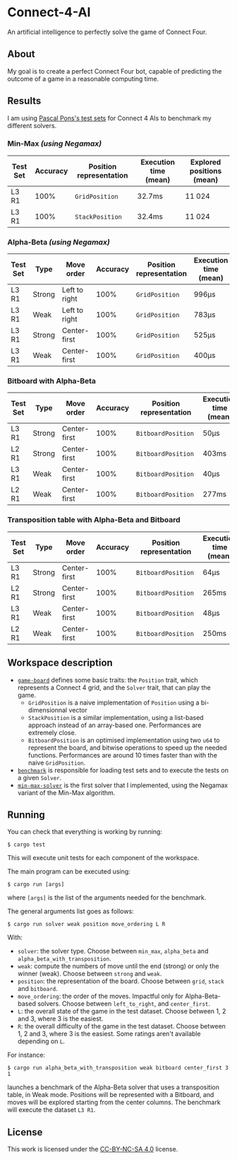 # Connect-4-AI
An artificial intelligence to perfectly solve the game of Connect Four.

## About
My goal is to create a perfect Connect Four bot, capable of predicting the outcome of a game in a reasonable computing time. 


## Results
I am using [Pascal Pons's test sets](http://blog.gamesolver.org/solving-connect-four/02-test-protocol/) for Connect 4 AIs to benchmark my different solvers.

### Min-Max *(using Negamax)*

| Test Set | Accuracy | Position representation | Execution time (mean) | Explored positions (mean) |
| -------- | -------- | ----------------------- | --------------------- | ------------------------- |
| L3 R1    | 100%     | `GridPosition`          | 32.7ms                | 11 024                    |
| L3 R1    | 100%     | `StackPosition`         | 32.4ms                | 11 024                    |

### Alpha-Beta *(using Negamax)*

| Test Set | Type   | Move order    |Accuracy | Position representation | Execution time (mean) | Explored positions (mean) |
| -------- | ------ | ------------- | ------- | ----------------------- | --------------------- | ------------------------- |
| L3 R1    | Strong | Left to right | 100%    | `GridPosition`          | 996μs                 | 283                       |
| L3 R1    | Weak   | Left to right | 100%    | `GridPosition`          | 783μs                 | 222                       |
| L3 R1    | Strong | Center-first  | 100%    | `GridPosition`          | 525μs                 | 142                       |
| L3 R1    | Weak   | Center-first  | 100%    | `GridPosition`          | 400μs                 | 110                       |

### Bitboard with Alpha-Beta
| Test Set | Type   | Move order    |Accuracy | Position representation | Execution time (mean) | Explored positions (mean) |
| -------- | ------ | ------------- | ------- | ----------------------- | --------------------- | ------------------------- |
| L3 R1    | Strong | Center-first  | 100%    | `BitboardPosition`      | 50μs                  | 142                       |
| L2 R1    | Strong | Center-first  | 100%    | `BitboardPosition`      | 403ms                 | 1 183 210                 |
| L3 R1    | Weak   | Center-first  | 100%    | `BitboardPosition`      | 40μs                  | 110                       |
| L2 R1    | Weak   | Center-first  | 100%    | `BitboardPosition`      | 277ms                 | 795 053                   |

### Transposition table with Alpha-Beta and Bitboard
| Test Set | Type   | Move order    |Accuracy | Position representation | Execution time (mean) | Explored positions (mean) |
| -------- | ------ | ------------- | ------- | ----------------------- | --------------------- | ------------------------- |
| L3 R1    | Strong | Center-first  | 100%    | `BitboardPosition`      | 64μs                  | 140                       |
| L2 R1    | Strong | Center-first  | 100%    | `BitboardPosition`      | 265ms                 | 696 568                   |
| L3 R1    | Weak   | Center-first  | 100%    | `BitboardPosition`      | 48μs                  | 108                       |
| L2 R1    | Weak   | Center-first  | 100%    | `BitboardPosition`      | 250ms                 | 639 428                   |


## Workspace description
- [`game-board`](libs/game-board/) defines some basic traits: the `Position` trait, which represents a Connect 4 grid, and the `Solver` trait, that can play the game.
  - `GridPosition` is a naive implementation of `Position` using a bi-dimensionnal vector
  - `StackPosition` is a similar implementation, using a list-based approach instead of an array-based one. Performances are extremely close.
  - `BitboardPosition` is an optimised implementation using two `u64` to represent the board, and bitwise operations to speed up the needed functions. Performances are around 10 times faster than with the naive `GridPosition`.
- [`benchmark`](libs/benchmark/) is responsible for loading test sets and to execute the tests on a given `Solver`.
- [`min-max-solver`](libs/min-max-solver/) is the first solver that I implemented, using the Negamax variant of the Min-Max algorithm.


## Running
You can check that everything is working by running:
```console
$ cargo test
```
This will execute unit tests for each component of the workspace.

The main program can be executed using:
```console
$ cargo run [args]
```
where `[args]` is the list of the arguments needed for the benchmark. 

The general arguments list goes as follows:
```console
$ cargo run solver weak position move_ordering L R
```
With:
- `solver`: the solver type. Choose between `min_max`, `alpha_beta` and `alpha_beta_with_transposition`.
- `weak`: compute the numbers of move until the end (strong) or only the winner (weak). Choose between `strong` and `weak`.
- `position`: the representation of the board. Choose between `grid`, `stack` and `bitboard`.
- `move_ordering`: the order of the moves. Impactful only for Alpha-Beta-based solvers. Choose between `left_to_right`, and `center_first`.
- `L`: the overall state of the game in the test dataset. Choose between 1, 2 and 3, where 3 is the easiest.
- `R`: the overall difficulty of the game in the test dataset. Choose between 1, 2 and 3, where 3 is the easiest. Some ratings aren't available depending on `L`.

For instance:
```console
$ cargo run alpha_beta_with_transposition weak bitboard center_first 3 1
```
launches a benchmark of the Alpha-Beta solver that uses a transposition table, in Weak mode. Positions will be represented with a Bitboard, and moves will be explored starting from the center columns. The benchmark will execute the dataset `L3 R1`.

## License
This work is licensed under the [CC-BY-NC-SA 4.0](https://creativecommons.org/licenses/by-nc-sa/4.0/) license.